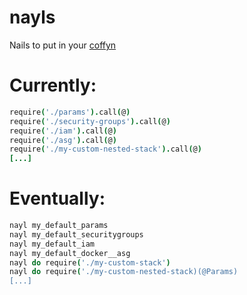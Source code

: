 # nayls
Nails to put in your [coffyn][]


# Currently:

```coffee
require('./params').call(@)
require('./security-groups').call(@)
require('./iam').call(@)
require('./asg').call(@)
require('./my-custom-nested-stack').call(@)
[...]

```

# Eventually: 

```coffee
nayl my_default_params
nayl my_default_securitygroups
nayl my_default_iam
nayl my_default_docker__asg
nayl do require('./my-custom-stack')
nayl do require('./my-custom-nested-stack)(@Params)
[...]
```


[coffyn]: https://github.com/yyolk/coffyn